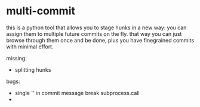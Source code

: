 # multi-commit

this is a python tool that allows you to stage hunks in a new way:
you can assign them to multiple future commits on the fly. that way you can just browse through them once and be done, plus you have finegrained commits with minimal effort.

missing:
 - splitting hunks

bugs:
 - single '' in commit message break subprocess.call
 - 
